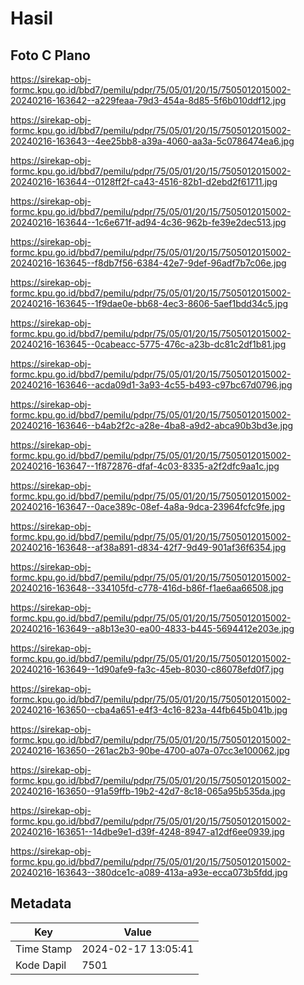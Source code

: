 # Hasil

## Foto C Plano

https://sirekap-obj-formc.kpu.go.id/bbd7/pemilu/pdpr/75/05/01/20/15/7505012015002-20240216-163642--a229feaa-79d3-454a-8d85-5f6b010ddf12.jpg

https://sirekap-obj-formc.kpu.go.id/bbd7/pemilu/pdpr/75/05/01/20/15/7505012015002-20240216-163643--4ee25bb8-a39a-4060-aa3a-5c0786474ea6.jpg

https://sirekap-obj-formc.kpu.go.id/bbd7/pemilu/pdpr/75/05/01/20/15/7505012015002-20240216-163644--0128ff2f-ca43-4516-82b1-d2ebd2f61711.jpg

https://sirekap-obj-formc.kpu.go.id/bbd7/pemilu/pdpr/75/05/01/20/15/7505012015002-20240216-163644--1c6e671f-ad94-4c36-962b-fe39e2dec513.jpg

https://sirekap-obj-formc.kpu.go.id/bbd7/pemilu/pdpr/75/05/01/20/15/7505012015002-20240216-163645--f8db7f56-6384-42e7-9def-96adf7b7c06e.jpg

https://sirekap-obj-formc.kpu.go.id/bbd7/pemilu/pdpr/75/05/01/20/15/7505012015002-20240216-163645--1f9dae0e-bb68-4ec3-8606-5aef1bdd34c5.jpg

https://sirekap-obj-formc.kpu.go.id/bbd7/pemilu/pdpr/75/05/01/20/15/7505012015002-20240216-163645--0cabeacc-5775-476c-a23b-dc81c2df1b81.jpg

https://sirekap-obj-formc.kpu.go.id/bbd7/pemilu/pdpr/75/05/01/20/15/7505012015002-20240216-163646--acda09d1-3a93-4c55-b493-c97bc67d0796.jpg

https://sirekap-obj-formc.kpu.go.id/bbd7/pemilu/pdpr/75/05/01/20/15/7505012015002-20240216-163646--b4ab2f2c-a28e-4ba8-a9d2-abca90b3bd3e.jpg

https://sirekap-obj-formc.kpu.go.id/bbd7/pemilu/pdpr/75/05/01/20/15/7505012015002-20240216-163647--1f872876-dfaf-4c03-8335-a2f2dfc9aa1c.jpg

https://sirekap-obj-formc.kpu.go.id/bbd7/pemilu/pdpr/75/05/01/20/15/7505012015002-20240216-163647--0ace389c-08ef-4a8a-9dca-23964fcfc9fe.jpg

https://sirekap-obj-formc.kpu.go.id/bbd7/pemilu/pdpr/75/05/01/20/15/7505012015002-20240216-163648--af38a891-d834-42f7-9d49-901af36f6354.jpg

https://sirekap-obj-formc.kpu.go.id/bbd7/pemilu/pdpr/75/05/01/20/15/7505012015002-20240216-163648--334105fd-c778-416d-b86f-f1ae6aa66508.jpg

https://sirekap-obj-formc.kpu.go.id/bbd7/pemilu/pdpr/75/05/01/20/15/7505012015002-20240216-163649--a8b13e30-ea00-4833-b445-5694412e203e.jpg

https://sirekap-obj-formc.kpu.go.id/bbd7/pemilu/pdpr/75/05/01/20/15/7505012015002-20240216-163649--1d90afe9-fa3c-45eb-8030-c86078efd0f7.jpg

https://sirekap-obj-formc.kpu.go.id/bbd7/pemilu/pdpr/75/05/01/20/15/7505012015002-20240216-163650--cba4a651-e4f3-4c16-823a-44fb645b041b.jpg

https://sirekap-obj-formc.kpu.go.id/bbd7/pemilu/pdpr/75/05/01/20/15/7505012015002-20240216-163650--261ac2b3-90be-4700-a07a-07cc3e100062.jpg

https://sirekap-obj-formc.kpu.go.id/bbd7/pemilu/pdpr/75/05/01/20/15/7505012015002-20240216-163650--91a59ffb-19b2-42d7-8c18-065a95b535da.jpg

https://sirekap-obj-formc.kpu.go.id/bbd7/pemilu/pdpr/75/05/01/20/15/7505012015002-20240216-163651--14dbe9e1-d39f-4248-8947-a12df6ee0939.jpg

https://sirekap-obj-formc.kpu.go.id/bbd7/pemilu/pdpr/75/05/01/20/15/7505012015002-20240216-163643--380dce1c-a089-413a-a93e-ecca073b5fdd.jpg


## Metadata

| Key        | Value               |
| ---------- | ------------------- |
| Time Stamp | 2024-02-17 13:05:41 |
| Kode Dapil | 7501                |



